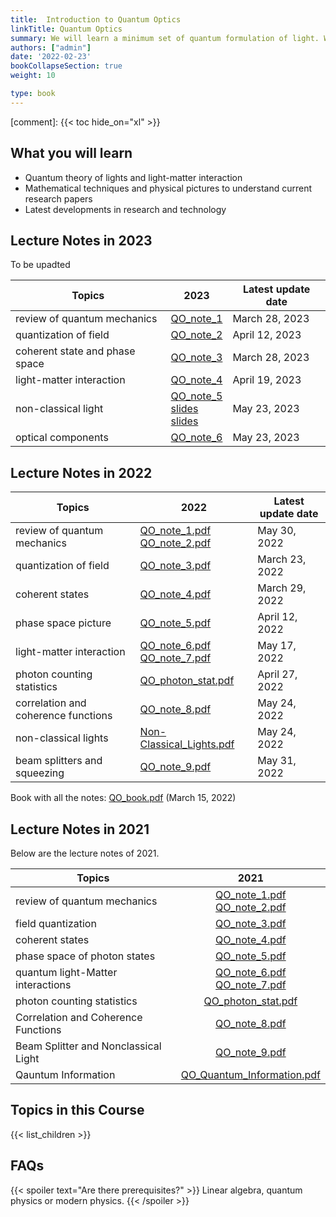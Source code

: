 ```yaml
---
title:  Introduction to Quantum Optics
linkTitle: Quantum Optics
summary: We will learn a minimum set of quantum formulation of light. We will explore the latest research developments.
authors: ["admin"]
date: '2022-02-23'
bookCollapseSection: true
weight: 10

type: book
---
```


[comment]: 
{{< toc hide_on="xl" >}}




## What you will learn

- Quantum theory of lights and light-matter interaction
- Mathematical techniques and physical pictures to understand current research papers 
- Latest developments in research and technology

## Lecture Notes in 2023
To be upadted

| Topics  |      2023                   | Latest update date|        
|----------|----------------------------|------------------------|
| review of quantum mechanics | [QO_note_1](/QO_2023/QO_note_1_review_QM.pdf) |   March 28, 2023| 
|quantization of field|[QO_note_2](/QO_2023/QO_note_2_field_quantization.pdf)|April 12, 2023|
|coherent state and phase space|[QO_note_3](/QO_2023/QO_note_3_coherent_state_and_phase_space_description.pdf)|March 28, 2023|
|light-matter interaction|[QO_note_4](/QO_2023/QO_note_4_light_matter_interaction.pdf)|April 19, 2023|
|non-classical light|[QO_note_5](/QO_2023/QO_note_5_non-classical_light.pdf)<br/>[slides](/QO_2023/Non-Classical_Lights.pdf)<br/>[slides](/QO_2023/QO_photon_stat.pdf)|May 23, 2023|
|optical components|[QO_note_6](/QO_2023/QO_note_6_optical_components_and_measurement.pdf)|May 23, 2023|



## Lecture Notes in 2022

| Topics  |      2022                   | Latest update date|        
|----------|----------------------------|------------------------|
| review of quantum mechanics | [QO_note_1.pdf](/QO_2022/QO_note_1.pdf)   <br/>[QO_note_2.pdf](/QO_2022/QO_note_2.pdf)|   May 30, 2022| 
|quantization of field|[QO_note_3.pdf](/QO_2022/QO_note_3.pdf)|March 23, 2022|
|coherent states|[QO_note_4.pdf](/QO_2022/QO_note_4.pdf)|March 29, 2022|
|phase space picture|[QO_note_5.pdf](/QO_2022/QO_note_5.pdf)|April 12, 2022|
|light-matter interaction|[QO_note_6.pdf](/QO_2022/QO_note_6.pdf) <br> [QO_note_7.pdf](/QO_2022/QO_note_7.pdf)|May 17, 2022|
|photon counting statistics|[QO_photon_stat.pdf](/QO_2022/QO_photon_stat.pdf)|April 27, 2022|
|correlation and coherence functions|[QO_note_8.pdf](/QO_2022/QO_note_8.pdf)|May 24, 2022|
|non-classical lights|[Non-Classical_Lights.pdf](/QO_2022/Non-Classical_Lights.pdf)|May 24, 2022|
|beam splitters and squeezing|[QO_note_9.pdf](/QO_2022/QO_note_9.pdf)|May 31, 2022|

Book with all the notes:  [QO_book.pdf](/QO_2022/QO_book.pdf) (March 15, 2022)

## Lecture Notes in 2021
Below are the lecture notes of 2021.

| Topics  |      2021                   | 
|----------|:----------------------------:|
| review of quantum mechanics | [QO_note_1.pdf](/QO_2021/QO_note_1.pdf)   <br/>[QO_note_2.pdf](/QO_2021/QO_note_2.pdf)| 
| field quantization |   [QO_note_3.pdf](/QO_2021/QO_note_3.pdf)    | 
|coherent states|[QO_note_4.pdf](/QO_2021/QO_note_4.pdf) |
|phase space of photon states|[QO_note_5.pdf](/QO_2021/QO_note_5.pdf) |
|quantum light-Matter interactions | [QO_note_6.pdf](/QO_2021/QO_note_6.pdf) <br>[QO_note_7.pdf](/QO_2021/QO_note_7.pdf) |  
|photon  counting statistics|[QO_photon_stat.pdf](/QO_2021/QO_photon_stat.pdf)|
|Correlation and Coherence Functions| [QO_note_8.pdf](/QO_2021/QO_note_8.pdf)|   
 |Beam Splitter and Nonclassical Light|[QO_note_9.pdf](/QO_2021/QO_note_9.pdf)|
|Qauntum Information|[QO_Quantum_Information.pdf](/QO_2021/QO_Quantum_Information.pdf)|


## Topics in this Course

{{< list_children >}}



## FAQs

{{< spoiler text="Are there prerequisites?" >}}
Linear algebra, quantum physics or modern physics.
{{< /spoiler >}}

